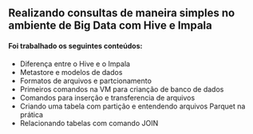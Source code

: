 ## Realizando consultas de maneira simples no ambiente de Big Data com Hive e Impala

#### Foi trabalhado os seguintes conteúdos:

- Diferença entre o Hive e o Impala
- Metastore e modelos de dados
- Formatos de arquivos e partcionamento
- Primeiros comandos na VM para crianção de banco de dados
- Comandos para inserção e transferencia de arquivos
- Criando uma tabela com partição e entendendo arquivos Parquet na prática
- Relacionando tabelas com comando JOIN
